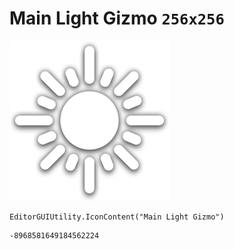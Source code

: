 # Main Light Gizmo `256x256`
<img src="/img/Main%20Light%20Gizmo.png" width=256 height=256>

``` CSharp
EditorGUIUtility.IconContent("Main Light Gizmo")
```
```
-8968581649184562224
```
